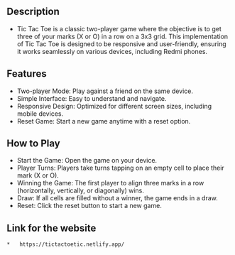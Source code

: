 ## Description
  * Tic Tac Toe is a classic two-player game where the objective is to get three of your marks (X or O) in a row on a 3x3 grid. This implementation of Tic Tac Toe is designed to be responsive and user-friendly, ensuring it works seamlessly on various devices, including Redmi phones.

## Features
  * Two-player Mode: Play against a friend on the same device.
  * Simple Interface: Easy to understand and navigate.
  * Responsive Design: Optimized for different screen sizes, including mobile devices.
  * Reset Game: Start a new game anytime with a reset option.

## How to Play
  * Start the Game: Open the game on your device.
  * Player Turns: Players take turns tapping on an empty cell to place their mark (X or O).
  * Winning the Game: The first player to align three marks in a row (horizontally, vertically, or diagonally) wins.
  * Draw: If all cells are filled without a winner, the game ends in a draw.
  * Reset: Click the reset button to start a new game.

## Link for the website
    *   https://tictactoetic.netlify.app/
